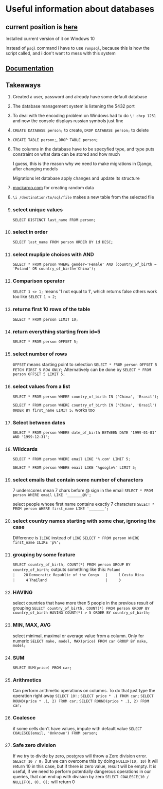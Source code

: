 # Useful information about databases

## current position is [here](https://youtu.be/qw--VYLpxG4?list=PL_nqSomxocMzoZPxiZGs5fxudJxaXZwd9&t=6815)

Installed current version of it on Windows 10

Instead of `psql` command i have to use `runpsql`, because this is how the script called, and i don't want to mess with this system

## [Documentation](https://www.postgresql.org/docs/11/index.html)

## Takeaways

1. Created a user, password and already have some default database

2. The database management system is listening the 5432 port

3. To deal with the encoding problem on Windows had to do `\! chcp 1251` and now the console displays russian symbols just fine

4. `CREATE DATABASE person;` to create, `DROP DATABASE person;` to delete

5. `CREATE TABLE person;`, `DROP TABLE person;`

6. The columns in the database have to be specyfied type, and type puts constraint on what data can be stored and how much

    I guess, this is the reason why we need to make migrations in Django, after changing models

    Migrations let database apply changes and update its structure

7. [mockaroo.com](https://mockaroo.com/) for creating random data

8. `\i /destination/to/sql/file` makes a new table from the selected file

9. ### select unique values

    `SELECT DISTINCT last_name FROM person;`

10. ### select in order

    `SELECT last_name FROM person ORDER BY id DESC;`

11. ### select mupliple choices with AND

    `SELECT * FROM person WHERE gender='Female' AND (country_of_birth = 'Poland' OR country_of_birth='China');`

12. ### Comparison operator

    `SELECT 1 <> 1;` means '1 not equal to 1', which returns false
    others work too like `SELECT 1 < 2;`

13. ### returns first 10 rows of the table

    `SELECT * FROM person LIMIT 10;`

14. ### return everything starting from id=5

    `SELECT * FROM person OFFSET 5;`

15. ### select number of rows

    `OFFSET` means starting point to selection
    `SELECT * FROM person OFFSET 5 FETCH FIRST 5 ROW ONLY;`
    Alternatively can be done by `SELECT * FROM person OFFSET 5 LIMIT 5;`

16. ### select values from a list

    `SELECT * FROM person WHERE country_of_birth IN ('China', 'Brasil');`

    `SELECT * FROM person WHERE country_of_birth IN ('China', 'Brasil') ORDER BY first_name LIMIT 5;` works too

17. ### Select between dates

    `SELECT * FROM person WHERE date_of_birth BETWEEN DATE '1999-01-01' AND '1999-12-31';`

18. ### Wildcards

    `SELECT * FROM person WHERE email LIKE '%.com' LIMIT 5;`

    `SELECT * FROM person WHERE email LIKE '%google%' LIMIT 5;`

19. ### select emails that contain some number of characters

    7 underscores mean 7 chars before @ sign in the email
    `SELECT * FROM person WHERE email LIKE '_______@%';`

    select people whose first name contains exactly 7 characters
    `SELECT * FROM person WHERE first_name LIKE '_______';`

20. ### select country names starting with some char, ignoring the case

    Difference is `ILIKE` instead of `LIKE`
    `SELECT * FROM person WHERE first_name ILIKE 'p%';`

21. ### grouping by some feature

    `SELECT country_of_birth, COUNT(*) FROM person GROUP BY country_of_birth;`
    outputs something like this:
    `Poland                             |    28`
    `Democratic Republic of the Congo   |     1`
    `Costa Rica                         |     4`
    `Thailand                           |     3`

22. ### HAVING

    select countries that have more then 5 people in the previous result of grouping
    `SELECT country_of_birth, COUNT(*) FROM person GROUP BY country_of_birth HAVING COUNT(*) > 5 ORDER BY country_of_birth;`

23. ### MIN, MAX, AVG

    select minimal, maximal or average value from a column. Only for numeric
    `SELECT make, model, MAX(price) FROM car GROUP BY make, model;`

24. ### SUM

    `SELECT SUM(price) FROM car;`

25. ### Arithmetics

    Can perform arithmetic operations on columns. To do that just type the operation right away
    `SELECT 10!;`
    `SELECT price * .1 FROM car;`
    `SELECT ROUND(price * .1, 2) FROM car;`
    `SELECT ROUND(price * .1, 2) FROM car;`

26. ### Coalesce

    if some cells don't have values, impute with default value
    `SELECT COALESCE(email, 'Unknown') FROM person;`

27. ### Safe zero division

    If we try to divide by zero, postgres will throw a Zero division error.
    `SELECT 10 / 0;`
    But we can overcome this by doing `NULLIF(10, 10)`
    It will return 10 in this case, but if there is zero value, result will be empty.
    It is useful, if we need to perform potentially dangerous operations in our queries,
    that can end up with division by zero
    `SELECT COALESCE(10 / NULLIF(0, 0), 0);` will return 0
